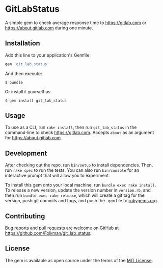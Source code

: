 # GitLabStatus
A simple gem to check average response time to <https://gitlab.com> or <https://about.gitlab.com> during one minute.

## Installation

Add this line to your application's Gemfile:

```ruby
gem 'git_lab_status'
```

And then execute:

    $ bundle

Or install it yourself as:

    $ gem install git_lab_status

## Usage

To use as a CLI, run `rake install`, then run `git_lab_status` in the command-line to check <https://gitlab.com>. Accepts `about` as an argument for <https://about.gitlab.com>.


## Development

After checking out the repo, run `bin/setup` to install dependencies. Then, run `rake spec` to run the tests. You can also run `bin/console` for an interactive prompt that will allow you to experiment.

To install this gem onto your local machine, run `bundle exec rake install`. To release a new version, update the version number in `version.rb`, and then run `bundle exec rake release`, which will create a git tag for the version, push git commits and tags, and push the `.gem` file to [rubygems.org](https://rubygems.org).

## Contributing

Bug reports and pull requests are welcome on GitHub at https://github.com/Folkman/git_lab_status.

## License

The gem is available as open source under the terms of the [MIT License](https://opensource.org/licenses/MIT).
